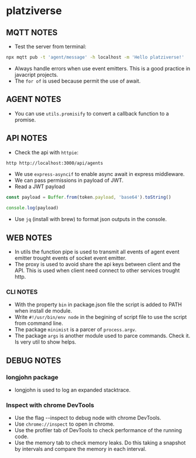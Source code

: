# platziverse

## MQTT NOTES
- Test the server from terminal:

```sh
npx mqtt pub -t 'agent/message' -h localhost -m 'Hello platziverse!'
```

- Always handle errors when use event emitters. This is a good practice in javacript projects.
- The `for of` is used because permit the use of await.


## AGENT NOTES
- You can use `utils.promisify` to convert a callback function to a promise.


## API NOTES
- Check the api with `httpie`:

``` sh
http http://localhost:3000/api/agents
```

- We use `express-asyncif` to enable async await in express middleware.
- We can pass permissions in payload of JWT.
- Read a JWT payload

``` js
const payload = Buffer.from(token.payload, 'base64').toString()

console.log(payload)
```

- Use `jq` (install with brew) to format json outputs in the console.


## WEB NOTES
- In utils the function pipe is used to transmit all events of agent event emitter trought events of socket event emitter.
- The proxy is used to avoid share the api keys between client and the API. This is used when client need connect to other services trought http.


### CLI NOTES
- With the property `bin` in package.json file the script is added to PATH when install de module.
- Write `#!/usr/bin/env node` in the begining of script file to use the script from command line.
- The package `minimist` is a parcer of `process.argv`.
- The package `args` is another module used to parce commands. Check it. Is very util to show helps.


## DEBUG NOTES

### longjohn package
- longjohn is used to log an expanded stacktrace.

### Inspect with chrome DevTools
- Use the flag --inspect to debug node with chrome DevTools.
- Use `chrome://inspect` to open in chrome.
- Use the profiler tab of DevTools to check performance of the running code.
- Use the memory tab to check memory leaks. Do this taking a snapshot by intervals and compare the memory in each interval.